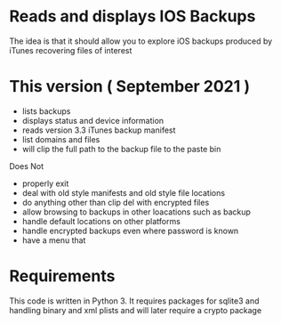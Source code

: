 # Reads and displays IOS Backups 

The idea is that it should allow you to explore iOS backups produced by iTunes
recovering files of interest

# This version ( September 2021 )

* lists backups 
* displays status and device information
* reads version 3.3 iTunes backup manifest
* list domains and files
* will clip the full path to the backup file to the paste bin

Does Not
* properly exit
* deal with old style manifests and old style file locations
* do anything other than clip del with encrypted files 
* allow browsing to backups in other loacations such as backup
* handle default locations on other platforms
* handle encrypted backups even where password is known
* have a menu that 

# Requirements

This code is written in Python 3.  It requires packages for sqlite3 and handling binary and xml plists and will later require a crypto package



